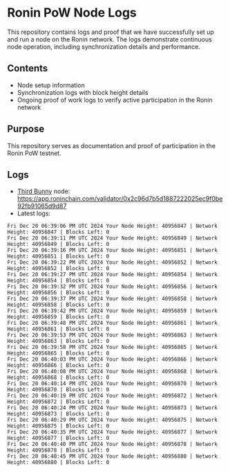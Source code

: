 # Ronin PoW Node Logs

This repository contains logs and proof that we have successfully set up and run a node on the Ronin network. The logs demonstrate continuous node operation, including synchronization details and performance.

## Contents

- Node setup information
- Synchronization logs with block height details
- Ongoing proof of work logs to verify active participation in the Ronin network

## Purpose

This repository serves as documentation and proof of participation in the Ronin PoW testnet.

## Logs

- [Third Bunny](https://thirdbunny.xyz/) node: https://app.roninchain.com/validator/0x2c96d7b5d1887222025ec9f0be92fb91065d9d87
- Latest logs:
```
Fri Dec 20 06:39:06 PM UTC 2024 Your Node Height: 40956847 | Network Height: 40956847 | Blocks Left: 0
Fri Dec 20 06:39:11 PM UTC 2024 Your Node Height: 40956849 | Network Height: 40956849 | Blocks Left: 0
Fri Dec 20 06:39:16 PM UTC 2024 Your Node Height: 40956851 | Network Height: 40956851 | Blocks Left: 0
Fri Dec 20 06:39:22 PM UTC 2024 Your Node Height: 40956852 | Network Height: 40956852 | Blocks Left: 0
Fri Dec 20 06:39:27 PM UTC 2024 Your Node Height: 40956854 | Network Height: 40956854 | Blocks Left: 0
Fri Dec 20 06:39:32 PM UTC 2024 Your Node Height: 40956856 | Network Height: 40956856 | Blocks Left: 0
Fri Dec 20 06:39:37 PM UTC 2024 Your Node Height: 40956858 | Network Height: 40956858 | Blocks Left: 0
Fri Dec 20 06:39:42 PM UTC 2024 Your Node Height: 40956859 | Network Height: 40956859 | Blocks Left: 0
Fri Dec 20 06:39:48 PM UTC 2024 Your Node Height: 40956861 | Network Height: 40956861 | Blocks Left: 0
Fri Dec 20 06:39:53 PM UTC 2024 Your Node Height: 40956863 | Network Height: 40956863 | Blocks Left: 0
Fri Dec 20 06:39:58 PM UTC 2024 Your Node Height: 40956865 | Network Height: 40956865 | Blocks Left: 0
Fri Dec 20 06:40:03 PM UTC 2024 Your Node Height: 40956866 | Network Height: 40956866 | Blocks Left: 0
Fri Dec 20 06:40:08 PM UTC 2024 Your Node Height: 40956868 | Network Height: 40956868 | Blocks Left: 0
Fri Dec 20 06:40:14 PM UTC 2024 Your Node Height: 40956870 | Network Height: 40956870 | Blocks Left: 0
Fri Dec 20 06:40:19 PM UTC 2024 Your Node Height: 40956872 | Network Height: 40956872 | Blocks Left: 0
Fri Dec 20 06:40:24 PM UTC 2024 Your Node Height: 40956873 | Network Height: 40956873 | Blocks Left: 0
Fri Dec 20 06:40:29 PM UTC 2024 Your Node Height: 40956875 | Network Height: 40956875 | Blocks Left: 0
Fri Dec 20 06:40:35 PM UTC 2024 Your Node Height: 40956877 | Network Height: 40956877 | Blocks Left: 0
Fri Dec 20 06:40:40 PM UTC 2024 Your Node Height: 40956878 | Network Height: 40956878 | Blocks Left: 0
Fri Dec 20 06:40:45 PM UTC 2024 Your Node Height: 40956880 | Network Height: 40956880 | Blocks Left: 0
```
